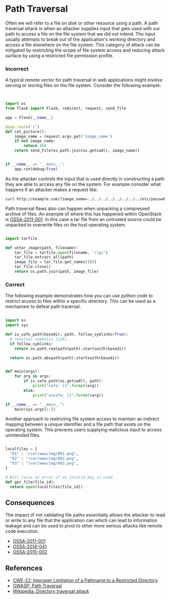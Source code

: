 
Path Traversal
==============

Often we will refer to a file on disk or other resource using a path. A path traversal attack is when an attacker supplies input that gets used with our path to access a file on the file system that we did not intend. The input usually attempts to break out of the application's working directory and access a file elsewhere on the file system.
This category of attack can be mitigated by restricting the scope of file system access and reducing attack surface by using a restricted file permission profile.

### Incorrect

A typical remote vector for path traversal in web applications
might involve serving or storing files on the file system. Consider the following example:

```python


import os
from flask import Flask, redirect, request, send_file

app = Flask(__name__)

@app.route('/')
def cat_picture():
    image_name = request.args.get('image_name')
    if not image_name:
        return 404
    return send_file(os.path.join(os.getcwd(), image_name))


if __name__ == '__main__':
    app.run(debug=True)

```

As the attacker controls the input that is used directly in
constructing a path they are able to access any file on the system. For
example consider what happens if an attacker makes a request like:

```
curl http://example.com/?image_name=../../../../../../../../etc/passwd
```


Path traversal flaws also can happen when unpacking a compressed archive of files. An example of where this has happened within OpenStack is [OSSA-2011-001](http://security.openstack.org/ossa/OSSA-2011-001.html). In this
case a tar file from an untrusted source could be unpacked to overwrite files
on the host operating system.

```python

import tarfile

def untar_image(path, filename):
    tar_file = tarfile.open(filename, 'r|gz')
    tar_file.extract_all(path)
    image_file = tar_file.get_names()[0]
    tar_file.close()
    return os.path.join(path, image_file)


```


### Correct


The following example demonstrates how you can use python code to restrict
access to files within a specific directory. This can be used as a mechanism
to defeat path traversal.

```python

import os
import sys

def is_safe_path(basedir, path, follow_symlinks=True):
  # resolves symbolic links
  if follow_symlinks:
    return os.path.realpath(path).startswith(basedir)

  return os.path.abspath(path).startswith(basedir)


def main(args):
    for arg in args:
        if is_safe_path(os.getcwd(), path):
            print("safe: {}".format(arg))
        else:
            print("unsafe: {}".format(arg))

if __name__ == "__main__":
    main(sys.argv[1:])

```

Another approach to restricting file system access to maintain an indirect mapping between a unique identifier and a file path that exists on the operating system. This prevents users supplying malicious input to access unintended files.

```python

localfiles = {
  "01" : "/var/www/img/001.png",
  "02" : "/var/www/img/002.png",
  "03" : "/var/www/img/003.png",
}

# Will raise an error if an invalid key is used.
def get_file(file_id):
  return open(localfiles[file_id])

```

## Consequences

The impact of not validating file paths essentially allows the attacker to read
or write to any file that the application can which can lead to information
leakage and can be used to pivot to other more serious attacks like remote
code execution.


* [OSSA-2011-001](http://security.openstack.org/ossa/OSSA-2011-001.html)
* [OSSA-2014-041](http://security.openstack.org/ossa/OSSA-2014-041.html)
* [OSSA-2015-002](http://security.openstack.org/ossa/OSSA-2015-002.html)

## References

* [CWE-22: Improper Limitation of a Pathname to a Restricted Directory](http://cwe.mitre.org/data/definitions/22.html)
* [OWASP: Path Traversal](https://www.owasp.org/index.php/Path_Traversal)
* [Wikipedia: Directory traversal attack](http://en.wikipedia.org/wiki/Directory_traversal_attack)
